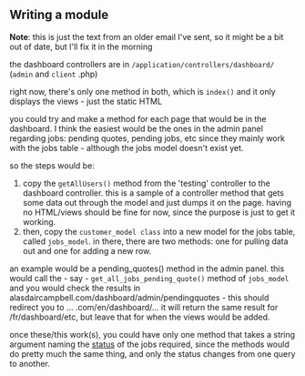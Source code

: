 ## Writing a module ##

**Note**: this is just the text from an older email I've sent, so it might be a bit out of date, but I'll fix it in the morning


the dashboard controllers are in `/application/controllers/dashboard/` (`admin` and `client` .php)

right now, there's only one method in both, which is `index()` and it only displays the views - just the static HTML

you could try and make a method for each page that would be in the dashboard.
I think the easiest would be the ones in the admin panel regarding jobs: pending quotes, pending jobs, etc
since they mainly work with the jobs table - although the jobs model doesn't exist yet.

so the steps would be:
  1. copy the `getAllUsers()` method from the 'testing' controller to the dashboard controller. this is a sample of a controller method that gets some data out through the model and just dumps it on the page. having no HTML/views should be fine for now, since the purpose is just to get it working.
  1. then, copy the `customer_model class` into a new model for the jobs table, called `jobs_model`. in there, there are two methods: one for pulling data out and one for adding a new row.

an example would be a pending\_quotes() method in the admin panel. this would call the - say - `get_all_jobs_pending_quote()`
method of `jobs_model` and you would check the results in alasdaircampbell.com/dashboard/admin/pendingquotes -
this should redirect you to ... .com/en/dashboard/... it will return the same result for /fr/dashboard/etc, but leave that for
when the views would be added.

once these/this work(s), you could have only one method that takes a string argument naming the [status](http://code.google.com/p/teamo-webtranslator/wiki/Process#Job_statuses) of the jobs required, since the methods would do pretty much the same thing, and only the status changes from one query to another.